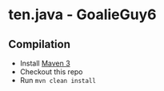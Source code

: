 ten.java - GoalieGuy6
=====================

Compilation
-----------
* Install [Maven 3](http://maven.apache.org/download.cgi)
* Checkout this repo
* Run `mvn clean install`